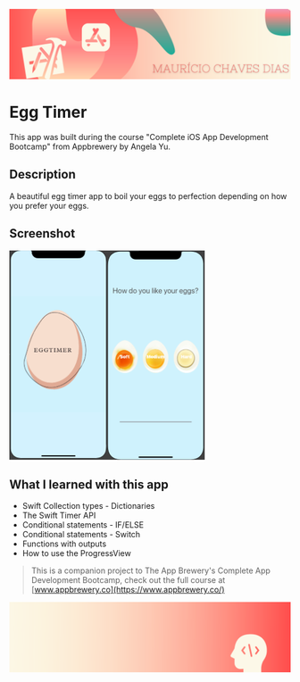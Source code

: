 ![Begin Banner](Documentation/readme-begin-banner-mau.png)


# Egg Timer

This app was built during the course "Complete iOS App Development Bootcamp" from Appbrewery by Angela Yu.


## Description

A beautiful egg timer app to boil your eggs to perfection depending on how you prefer your eggs. 


## Screenshot

<img src= Documentation/ScreenShot1.png  height="375" width="175"><img src= Documentation/ScreenShot2.png height="375" width="175">



## What I learned with this app

* Swift Collection types - Dictionaries
* The Swift Timer API
* Conditional statements - IF/ELSE
* Conditional statements - Switch
* Functions with outputs
* How to use the ProgressView



>This is a companion project to The App Brewery's Complete App Development Bootcamp, check out the full course at [www.appbrewery.co](https://www.appbrewery.co/)

![End Banner](Documentation/readme-end-banner-mau.png)

